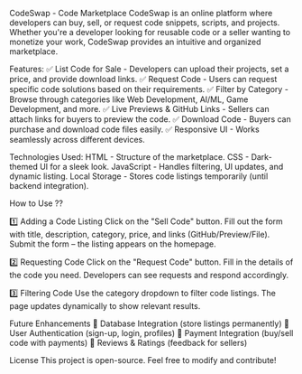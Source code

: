 CodeSwap - Code Marketplace
      CodeSwap is an online platform where developers can buy, sell, or request code snippets, scripts, and projects. Whether you're a developer looking for reusable code or a seller wanting to monetize your work, CodeSwap provides an intuitive and organized marketplace.


Features:
✅ List Code for Sale - Developers can upload their projects, set a price, and provide download links.
✅ Request Code - Users can request specific code solutions based on their requirements.
✅ Filter by Category - Browse through categories like Web Development, AI/ML, Game Development, and more.
✅ Live Previews & GitHub Links - Sellers can attach links for buyers to preview the code.
✅ Download Code - Buyers can purchase and download code files easily.
✅ Responsive UI - Works seamlessly across different devices.


Technologies Used:
    HTML - Structure of the marketplace.
    CSS - Dark-themed UI for a sleek look.
    JavaScript - Handles filtering, UI updates, and dynamic listing.
    Local Storage - Stores code listings temporarily (until backend integration).



How to Use ??

1️⃣ Adding a Code Listing
Click on the "Sell Code" button.
Fill out the form with title, description, category, price, and links (GitHub/Preview/File).
Submit the form – the listing appears on the homepage.

2️⃣ Requesting Code
Click on the "Request Code" button.
Fill in the details of the code you need.
Developers can see requests and respond accordingly.

3️⃣ Filtering Code
Use the category dropdown to filter code listings.
The page updates dynamically to show relevant results.


Future Enhancements
🔹 Database Integration (store listings permanently)
🔹 User Authentication (sign-up, login, profiles)
🔹 Payment Integration (buy/sell code with payments)
🔹 Reviews & Ratings (feedback for sellers)


License
  This project is open-source. Feel free to modify and contribute!
